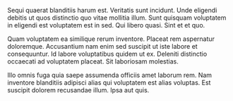 Sequi quaerat blanditiis harum est. Veritatis sunt incidunt. Unde eligendi debitis ut quos distinctio quo vitae mollitia illum. Sunt quisquam voluptatem in eligendi est voluptatem est in sed. Qui libero quasi. Sint et et quo.
 Quam voluptatem ea similique rerum inventore. Placeat rem aspernatur doloremque. Accusantium nam enim sed suscipit ut iste labore et consequuntur. Id labore voluptatibus quidem ut ex. Deleniti distinctio occaecati ad voluptatem placeat. Sit laboriosam molestias.
 Illo omnis fuga quia saepe assumenda officiis amet laborum rem. Nam inventore blanditiis adipisci alias qui voluptatem est alias voluptas. Est suscipit dolorem recusandae illum. Ipsa aut quis.